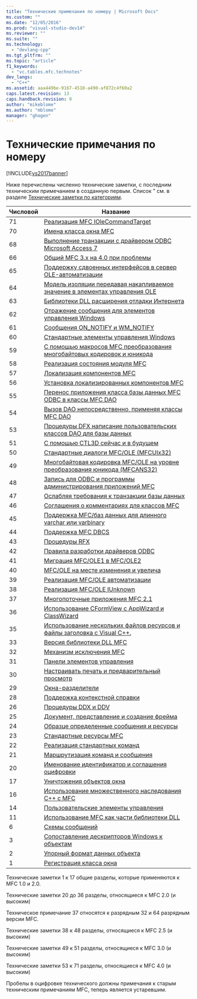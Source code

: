 ```yaml
---
title: "Технические примечания по номеру | Microsoft Docs"
ms.custom: ""
ms.date: "12/05/2016"
ms.prod: "visual-studio-dev14"
ms.reviewer: ""
ms.suite: ""
ms.technology: 
  - "devlang-cpp"
ms.tgt_pltfrm: ""
ms.topic: "article"
f1_keywords: 
  - "vc.tables.mfc.technotes"
dev_langs: 
  - "C++"
ms.assetid: aaa449be-9167-4510-a490-af872c4f60a2
caps.latest.revision: 13
caps.handback.revision: 9
author: "mikeblome"
ms.author: "mblome"
manager: "ghogen"
---
```

# Технические примечания по номеру
[!INCLUDE[vs2017banner](../assembler/inline/includes/vs2017banner.md)]

Ниже перечислены численно технические заметки, с последним техническим примечанием в созданную первым.  Список " см. в разделе [Технические заметки по категориям](../mfc/technical-notes-by-category.md).  
  
|Числовой|Название|  
|--------------|--------------|  
|71|[Реализация MFC IOleCommandTarget](../mfc/tn071-mfc-iolecommandtarget-implementation.md)|  
|70|[Имена класса окна MFC](../mfc/tn070-mfc-window-class-names.md)|  
|68|[Выполнение транзакции с драйвером ODBC Microsoft Access 7](../mfc/tn068-performing-transactions-with-the-microsoft-access-7-odbc-driver.md)|  
|66|[Общий MFC 3.x на 4.0 при проблемы](../Topic/TN066:%20Common%20MFC%203.x%20to%204.0%20Porting%20Issues.md)|  
|65|[Поддержку сдвоенных интерфейсов в сервер OLE\-автоматизации](../mfc/tn065-dual-interface-support-for-ole-automation-servers.md)|  
|64|[Модель изоляции передавая накапливаемое значение в элементах управления OLE](../mfc/tn064-apartment-model-threading-in-activex-controls.md)|  
|63|[Библиотеки DLL расширения отладки Интернета](../Topic/TN063:%20Debugging%20Internet%20Extension%20DLLs.md)|  
|62|[Отражение сообщения для элементов управления Windows](../mfc/tn062-message-reflection-for-windows-controls.md)|  
|61|[Сообщения ON\_NOTIFY и WM\_NOTIFY](../mfc/tn061-on-notify-and-wm-notify-messages.md)|  
|60|[Стандартные элементы управления Windows](../mfc/tn060-the-new-windows-common-controls.md)|  
|59|[С помощью макросов MFC преобразования многобайтовых кодировок и юникода](../mfc/tn059-using-mfc-mbcs-unicode-conversion-macros.md)|  
|58|[Реализация состояния модуля MFC](../mfc/tn058-mfc-module-state-implementation.md)|  
|57|[Локализация компонентов MFC](../mfc/tn057-localization-of-mfc-components.md)|  
|56|[Установка локализированных компонентов MFC](../Topic/TN056:%20Installation%20of%20Localized%20MFC%20Components.md)|  
|55|[Перенос приложения класса базы данных MFC ODBC в классы MFC DAO](../Topic/TN055:%20Migrating%20MFC%20ODBC%20Database%20Class%20Applications%20to%20MFC%20DAO%20Classes.md)|  
|54|[Вызов DAO непосредственно, применяя классы MFC DAO](../mfc/tn054-calling-dao-directly-while-using-mfc-dao-classes.md)|  
|53|[Процедуры DFX написание пользовательских классов DAO для базы данных](../mfc/tn053-custom-dfx-routines-for-dao-database-classes.md)|  
|51|[С помощью CTL3D сейчас и в будущем](../mfc/tn051-using-ctl3d-now-and-in-the-future.md)|  
|50|[Стандартные диалоги MFC\/OLE \(MFCUIx32\)](../mfc/tn050-mfc-ole-common-dialogs-mfcuix32.md)|  
|49|[Многобайтовая кодировка MFC\/OLE на уровне преобразования юникода \(MFCANS32\)](../mfc/tn049-mfc-ole-mbcs-to-unicode-translation-layer-mfcans32.md)|  
|48|[Запись для ODBC и программы администрирования приложений MFC](../mfc/tn048-writing-odbc-setup-and-administration-programs.md)|  
|47|[Ослабляя требования к транзакции базы данных](../mfc/tn047-relaxing-database-transaction-requirements.md)|  
|46|[Соглашения о комментариях для классов MFC](../mfc/tn046-commenting-conventions-for-the-mfc-classes.md)|  
|45|[Поддержка MFC\/баз данных для длинного varchar или varbinary](../mfc/tn045-mfc-database-support-for-long-varchar-varbinary.md)|  
|44|[Поддержка MFC DBCS](../mfc/tn044-mfc-support-for-dbcs.md)|  
|43|[Процедуры RFX](../Topic/TN043:%20RFX%20Routines.md)|  
|42|[Правила разработки драйверов ODBC](../mfc/tn042-odbc-driver-developer-recommendations.md)|  
|41|[Миграция MFC\/OLE1 в MFC\/OLE2](../Topic/TN041:%20MFC-OLE1%20Migration%20to%20MFC-OLE%202.md)|  
|40|[MFC\/OLE на месте изменения и увелича](../mfc/tn040-mfc-ole-in-place-resizing-and-zooming.md)|  
|39|[Реализация MFC\/OLE автоматизации](../mfc/tn039-mfc-ole-automation-implementation.md)|  
|38|[Реализация MFC\/OLE IUnknown](../mfc/tn038-mfc-ole-iunknown-implementation.md)|  
|37|[Многопоточные приложения MFC 2.1](../mfc/tn037-multithreaded-mfc-2-1-applications.md)|  
|36|[Использование CFormView с AppWizard и ClassWizard](../mfc/tn036-using-cformview-with-appwizard-and-classwizard.md)|  
|35|[Использование нескольких файлов ресурсов и файлы заголовка с Visual C\+\+.](../mfc/tn035-using-multiple-resource-files-and-header-files-with-visual-cpp.md)|  
|33|[Версия библиотеки DLL MFC](../mfc/tn033-dll-version-of-mfc.md)|  
|32|[Механизм исключения MFC](../mfc/tn032-mfc-exception-mechanism.md)|  
|31|[Панели элементов управления](../mfc/tn031-control-bars.md)|  
|30|[Настраивать печать и предварительный просмотр](../mfc/tn030-customizing-printing-and-print-preview.md)|  
|29|[Окна\-разделители](../mfc/tn029-splitter-windows.md)|  
|28|[Поддержка контекстной справки](../mfc/tn028-context-sensitive-help-support.md)|  
|26|[Процедуры DDX и DDV](../mfc/tn026-ddx-and-ddv-routines.md)|  
|25|[Документ, представление и создание фрейма](../mfc/tn025-document-view-and-frame-creation.md)|  
|24|[Образце определенные сообщения и ресурсы](../mfc/tn024-mfc-defined-messages-and-resources.md)|  
|23|[Стандартные ресурсы MFC](../mfc/tn023-standard-mfc-resources.md)|  
|22|[Реализация стандартных команд](../mfc/tn022-standard-commands-implementation.md)|  
|21|[Маршрутизация команд и сообщения](../mfc/tn021-command-and-message-routing.md)|  
|20|[Именование идентификатор и соглашения оцифровки](../mfc/tn020-id-naming-and-numbering-conventions.md)|  
|17|[Уничтожения объектов окна](../mfc/tn017-destroying-window-objects.md)|  
|16|[Использование множественного наследования C\+\+ с MFC](../mfc/tn016-using-cpp-multiple-inheritance-with-mfc.md)|  
|14|[Пользовательские элементы управления](../Topic/TN014:%20Custom%20Controls.md)|  
|11|[Использование MFC как части библиотеки DLL](../mfc/tn011-using-mfc-as-part-of-a-dll.md)|  
|6|[Схемы сообщений](../mfc/tn006-message-maps.md)|  
|3|[Сопоставление дескрипторов Windows к объектам](../mfc/tn003-mapping-of-windows-handles-to-objects.md)|  
|2|[Упорный формат данных объекта](../mfc/tn002-persistent-object-data-format.md)|  
|1|[Регистрация класса окна](../mfc/tn001-window-class-registration.md)|  
  
 Технические заметки 1 к 17 общие разделы, которые применяются к MFC 1.0 и 2.0.  
  
 Технические заметки 20 до 36 разделы, относящиеся к MFC 2.0 \(и высоким\)  
  
 Техническое примечание 37 относятся к разрядным 32 и 64 разрядным версии MFC.  
  
 Технические заметки 38 к 48 разделы, относящиеся к MFC 2.5 \(и высоким\)  
  
 Технические заметки 49 к 51 разделы, относящиеся к MFC 3.0 \(и высоким\)  
  
 Технические заметки 53 к 71 разделы, относящиеся к MFC 4.0 \(и высоким\)  
  
 Пробелы в оцифровке технического должны примечания к старым техническим примечаниям MFC, теперь является устаревшим.